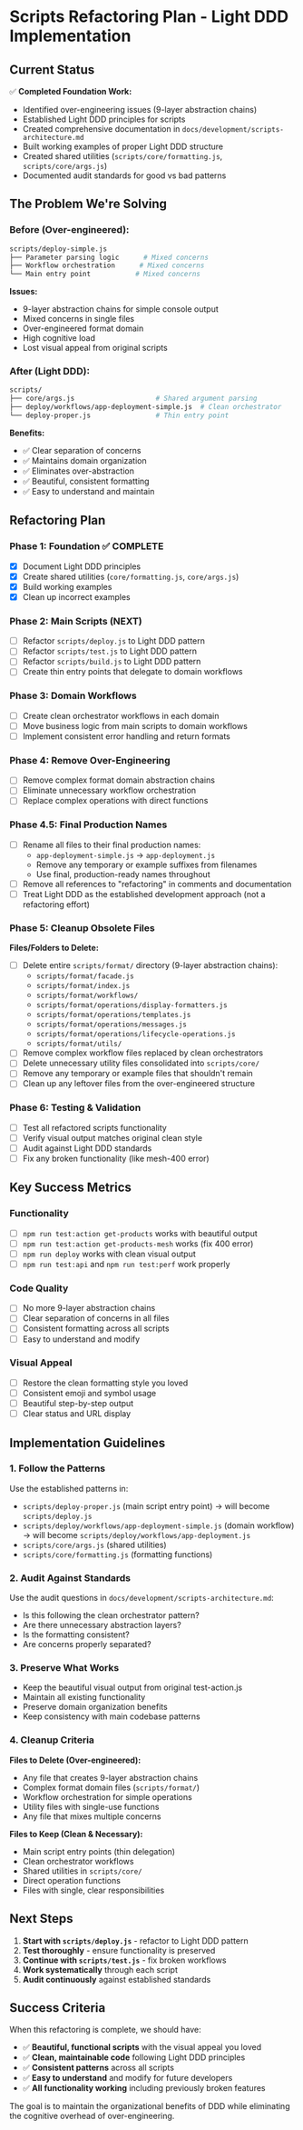 # Scripts Refactoring Plan - Light DDD Implementation

## Current Status

✅ **Completed Foundation Work:**

- Identified over-engineering issues (9-layer abstraction chains)
- Established Light DDD principles for scripts
- Created comprehensive documentation in `docs/development/scripts-architecture.md`
- Built working examples of proper Light DDD structure
- Created shared utilities (`scripts/core/formatting.js`, `scripts/core/args.js`)
- Documented audit standards for good vs bad patterns

## The Problem We're Solving

### **Before (Over-engineered):**

```bash
scripts/deploy-simple.js
├── Parameter parsing logic      # Mixed concerns
├── Workflow orchestration      # Mixed concerns
└── Main entry point           # Mixed concerns
```

**Issues:**

- 9-layer abstraction chains for simple console output
- Mixed concerns in single files
- Over-engineered format domain
- High cognitive load
- Lost visual appeal from original scripts

### **After (Light DDD):**

```bash
scripts/
├── core/args.js                    # Shared argument parsing
├── deploy/workflows/app-deployment-simple.js  # Clean orchestrator
└── deploy-proper.js                # Thin entry point
```

**Benefits:**

- ✅ Clear separation of concerns
- ✅ Maintains domain organization
- ✅ Eliminates over-abstraction
- ✅ Beautiful, consistent formatting
- ✅ Easy to understand and maintain

## Refactoring Plan

### **Phase 1: Foundation** ✅ COMPLETE

- [x] Document Light DDD principles
- [x] Create shared utilities (`core/formatting.js`, `core/args.js`)
- [x] Build working examples
- [x] Clean up incorrect examples

### **Phase 2: Main Scripts** (NEXT)

- [ ] Refactor `scripts/deploy.js` to Light DDD pattern
- [ ] Refactor `scripts/test.js` to Light DDD pattern  
- [ ] Refactor `scripts/build.js` to Light DDD pattern
- [ ] Create thin entry points that delegate to domain workflows

### **Phase 3: Domain Workflows**

- [ ] Create clean orchestrator workflows in each domain
- [ ] Move business logic from main scripts to domain workflows
- [ ] Implement consistent error handling and return formats

### **Phase 4: Remove Over-Engineering**

- [ ] Remove complex format domain abstraction chains
- [ ] Eliminate unnecessary workflow orchestration
- [ ] Replace complex operations with direct functions

### **Phase 4.5: Final Production Names**

- [ ] Rename all files to their final production names:
  - `app-deployment-simple.js` → `app-deployment.js`
  - Remove any temporary or example suffixes from filenames
  - Use final, production-ready names throughout
- [ ] Remove all references to "refactoring" in comments and documentation
- [ ] Treat Light DDD as the established development approach (not a refactoring effort)

### **Phase 5: Cleanup Obsolete Files**

**Files/Folders to Delete:**

- [ ] Delete entire `scripts/format/` directory (9-layer abstraction chains):
  - `scripts/format/facade.js`
  - `scripts/format/index.js`
  - `scripts/format/workflows/`
  - `scripts/format/operations/display-formatters.js`
  - `scripts/format/operations/templates.js`
  - `scripts/format/operations/messages.js`
  - `scripts/format/operations/lifecycle-operations.js`
  - `scripts/format/utils/`
- [ ] Remove complex workflow files replaced by clean orchestrators
- [ ] Delete unnecessary utility files consolidated into `scripts/core/`
- [ ] Remove any temporary or example files that shouldn't remain
- [ ] Clean up any leftover files from the over-engineered structure

### **Phase 6: Testing & Validation**

- [ ] Test all refactored scripts functionality
- [ ] Verify visual output matches original clean style
- [ ] Audit against Light DDD standards
- [ ] Fix any broken functionality (like mesh-400 error)

## Key Success Metrics

### **Functionality**

- [ ] `npm run test:action get-products` works with beautiful output
- [ ] `npm run test:action get-products-mesh` works (fix 400 error)
- [ ] `npm run deploy` works with clean visual output
- [ ] `npm run test:api` and `npm run test:perf` work properly

### **Code Quality**

- [ ] No more 9-layer abstraction chains
- [ ] Clear separation of concerns in all files
- [ ] Consistent formatting across all scripts
- [ ] Easy to understand and modify

### **Visual Appeal**

- [ ] Restore the clean formatting style you loved
- [ ] Consistent emoji and symbol usage
- [ ] Beautiful step-by-step output
- [ ] Clear status and URL display

## Implementation Guidelines

### **1. Follow the Patterns**

Use the established patterns in:

- `scripts/deploy-proper.js` (main script entry point) → will become `scripts/deploy.js`
- `scripts/deploy/workflows/app-deployment-simple.js` (domain workflow) → will become `scripts/deploy/workflows/app-deployment.js`
- `scripts/core/args.js` (shared utilities)
- `scripts/core/formatting.js` (formatting functions)

### **2. Audit Against Standards**

Use the audit questions in `docs/development/scripts-architecture.md`:

- Is this following the clean orchestrator pattern?
- Are there unnecessary abstraction layers?
- Is the formatting consistent?
- Are concerns properly separated?

### **3. Preserve What Works**

- Keep the beautiful visual output from original test-action.js
- Maintain all existing functionality
- Preserve domain organization benefits
- Keep consistency with main codebase patterns

### **4. Cleanup Criteria**

**Files to Delete (Over-engineered):**

- Any file that creates 9-layer abstraction chains
- Complex format domain files (`scripts/format/`)
- Workflow orchestration for simple operations
- Utility files with single-use functions
- Any file that mixes multiple concerns

**Files to Keep (Clean & Necessary):**

- Main script entry points (thin delegation)
- Clean orchestrator workflows
- Shared utilities in `scripts/core/`
- Direct operation functions
- Files with single, clear responsibilities

## Next Steps

1. **Start with `scripts/deploy.js`** - refactor to Light DDD pattern
2. **Test thoroughly** - ensure functionality is preserved
3. **Continue with `scripts/test.js`** - fix broken workflows
4. **Work systematically** through each script
5. **Audit continuously** against established standards

## Success Criteria

When this refactoring is complete, we should have:

- ✅ **Beautiful, functional scripts** with the visual appeal you loved
- ✅ **Clean, maintainable code** following Light DDD principles
- ✅ **Consistent patterns** across all scripts
- ✅ **Easy to understand** and modify for future developers
- ✅ **All functionality working** including previously broken features

The goal is to maintain the organizational benefits of DDD while eliminating the cognitive overhead of over-engineering.
